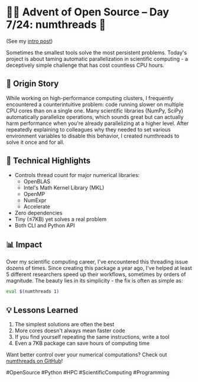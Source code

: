 # 🎄🎁 Advent of Open Source – Day 7/24: numthreads 🧵

(See my [intro post](https://www.linkedin.com/posts/basnijholt_advent-of-open-source-celebrating-activity-7269075513002909697-M89J))

Sometimes the smallest tools solve the most persistent problems. Today's project is about taming automatic parallelization in scientific computing - a deceptively simple challenge that has cost countless CPU hours.

## 📖 Origin Story
While working on high-performance computing clusters, I frequently encountered a counterintuitive problem: code running slower on multiple CPU cores than on a single one. Many scientific libraries (NumPy, SciPy) automatically parallelize operations, which sounds great but can actually harm performance when you're already parallelizing at a higher level. After repeatedly explaining to colleagues why they needed to set various environment variables to disable this behavior, I created numthreads to solve it once and for all.

## 🔧 Technical Highlights
* Controls thread count for major numerical libraries:
  * OpenBLAS
  * Intel's Math Kernel Library (MKL)
  * OpenMP
  * NumExpr
  * Accelerate
* Zero dependencies
* Tiny (≤7KB) yet solves a real problem
* Both CLI and Python API

## 📊 Impact
Over my scientific computing career, I've encountered this threading issue dozens of times. Since creating this package a year ago, I've helped at least 5 different researchers speed up their workflows, sometimes by orders of magnitude. The beauty lies in its simplicity - the fix is often as simple as:
```bash
eval $(numthreads 1)
```

## 💡 Lessons Learned
1. The simplest solutions are often the best
2. More cores doesn't always mean faster code
3. If you find yourself repeating the same instructions, write a tool
4. Even a 7KB package can save hours of computing time

Want better control over your numerical computations? Check out [numthreads on GitHub](https://github.com/basnijholt/numthreads)!

#OpenSource #Python #HPC #ScientificComputing #Programming
